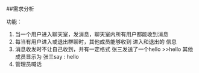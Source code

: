 ##需求分析

功能：
1. 当一个用户进入聊天室，发消息，聊天室内所有用户都能收到消息
2. 每当有用户进入或退出群聊时，其他成员能够收到 进入和退出的 信息
3. 消息收发时不让自己收到，并有一定格式
	张三发送了一个hello		>>hello
	其他成员显示为				张三say :	hello
4. 管理员喊话
